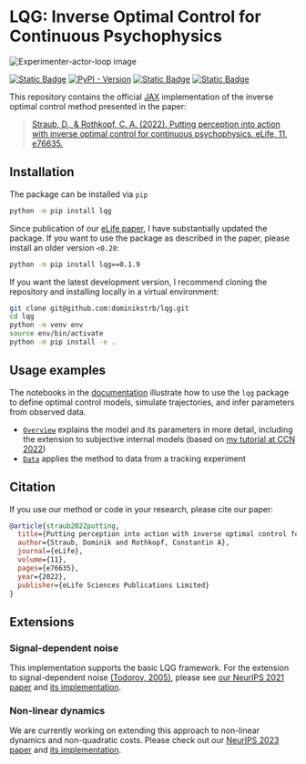 # LQG: Inverse Optimal Control for Continuous Psychophysics

![Experimenter-actor-loop image](https://raw.githubusercontent.com/RothkopfLab/lqg/mkdocs/docs/images/experimenter-actor-loop.png)

<centering>

[![Static Badge](https://img.shields.io/badge/documentation-546d78)](https://rothkopflab.github.io/lqg/)
[![PyPI - Version](https://img.shields.io/pypi/v/lqg)](https://pypi.org/project/lqg/)
[![Static Badge](https://img.shields.io/badge/paper-10.7554%2FeLife.76635-blue)](https://doi.org/10.7554/eLife.76635)
[![Static Badge](https://img.shields.io/badge/preprint-10.48550%2FarXiv.2303.16698-red)](https://doi.org/10.48550/arXiv.2303.16698)

</centering>

This repository contains the official [JAX](https://github.com/google/jax) implementation of the inverse optimal control method presented in the paper:

> [Straub, D., & Rothkopf, C. A. (2022). Putting perception into action with inverse optimal control for continuous psychophysics. eLife, 11, e76635.](https://elifesciences.org/articles/76635)

## Installation
The package can be installed via `pip`

```bash
python -m pip install lqg
```

Since publication of our [eLife paper](https://elifesciences.org/articles/76635), I have substantially updated the package. If you want to use the package as described in the paper, please install an older version `<0.20`:

```bash
python -m pip install lqg==0.1.9
```

If you want the latest development version, I recommend cloning the repository and installing locally in a virtual environment: 

```bash
git clone git@github.com:dominikstrb/lqg.git
cd lqg
python -m venv env
source env/bin/activate
python -m pip install -e .
```

## Usage examples
The notebooks in the [documentation](https://lukasmaninger.github.io/lqg/tutorials/overview/) illustrate how to use the `lqg` package to define optimal control models, simulate trajectories, and infer parameters from observed data.
- [`Overview`](https://lukasmaninger.github.io/lqg/tutorials/overview/) explains the model and its parameters in more detail, including the extension to subjective internal models (based on [my tutorial at CCN 2022](https://www.youtube.com/watch?v=3DbO9n6_mNE))
- [`Data`](https://lukasmaninger.github.io/lqg/tutorials/data/) applies the method to data from a tracking experiment

## Citation
If you use our method or code in your research, please cite our paper:

```bibtex
@article{straub2022putting,
  title={Putting perception into action with inverse optimal control for continuous psychophysics},
  author={Straub, Dominik and Rothkopf, Constantin A},
  journal={eLife},
  volume={11},
  pages={e76635},
  year={2022},
  publisher={eLife Sciences Publications Limited}
}
```

## Extensions
### Signal-dependent noise
This implementation supports the basic LQG framework. For the extension to signal-dependent noise [(Todorov, 2005)](https://direct.mit.edu/neco/article-abstract/17/5/1084/6949/Stochastic-Optimal-Control-and-Estimation-Methods), please see [our NeurIPS 2021 paper](https://proceedings.neurips.cc/paper/2021/hash/4e55139e019a58e0084f194f758ffdea-Abstract.html) and [its implementation](https://github.com/RothkopfLab/inverse-optimal-control).

### Non-linear dynamics
We are currently working on extending this approach to non-linear dynamics and non-quadratic costs. Please check out our [NeurIPS 2023 paper](https://arxiv.org/abs/2303.16698) and [its implementation](https://github.com/RothkopfLab/nioc-neurips).
